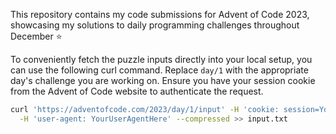 This repository contains my code submissions for Advent of Code 2023, showcasing my solutions to daily programming challenges throughout December ⭐️

To conveniently fetch the puzzle inputs directly into your local setup, you can use the following curl command. Replace `day/1` with the appropriate day's challenge you are working on. Ensure you have your session cookie from the Advent of Code website to authenticate the request.

```bash
curl 'https://adventofcode.com/2023/day/1/input' -H 'cookie: session=YourSessionCookieHere' \
  -H 'user-agent: YourUserAgentHere' --compressed >> input.txt
```